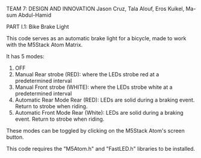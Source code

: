 TEAM 7: DESIGN AND INNOVATION
Jason Cruz, Tala Alouf, Eros Kuikel, Ma-sum Abdul-Hamid

PART I.1: Bike Brake Light

This code serves as an automatic brake light for a bicycle, made to work with the M5Stack Atom Matrix.

It has 5 modes:
  1. OFF
  2. Manual Rear strobe (RED): where the LEDs strobe red at a predetermined interval
  3. Manual Front strobe (WHITE): where the LEDs strobe white at a predetermined interval
  4. Automatic Rear Mode Rear (RED): LEDs are solid during a braking event. Return to strobe when riding.
  5. Automatic Front Mode Rear (White): LEDs are solid during a braking event. Return to strobe when riding.

These modes can be toggled by clicking on the M5Stack Atom's screen button.

This code requires the "M5Atom.h" and "FastLED.h" libraries to be installed.

